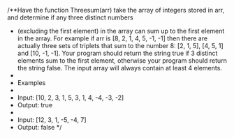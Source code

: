 /**Have the function Threesum(arr) take the array of integers stored in arr, and determine if any three distinct numbers
 * (excluding the first element) in the array can sum up to the first element in the array. For example if arr is [8, 2, 1, 4, 5, -1, -1] then there are actually three sets of triplets that sum to the number 8: [2, 1, 5], [4, 5, 1] and [10, -1, -1]. Your program should return the string true if 3 distinct elements sum to the first element, otherwise your program should return the string false. The input array will always contain at least 4 elements.
 * 
 * Examples
 * 
 * Input: [10, 2, 3, 1, 5, 3, 1, 4, -4, -3, -2]
 * Output: true
 * 
 * Input: [12, 3, 1, -5, -4, 7]
 * Output: false
 */
